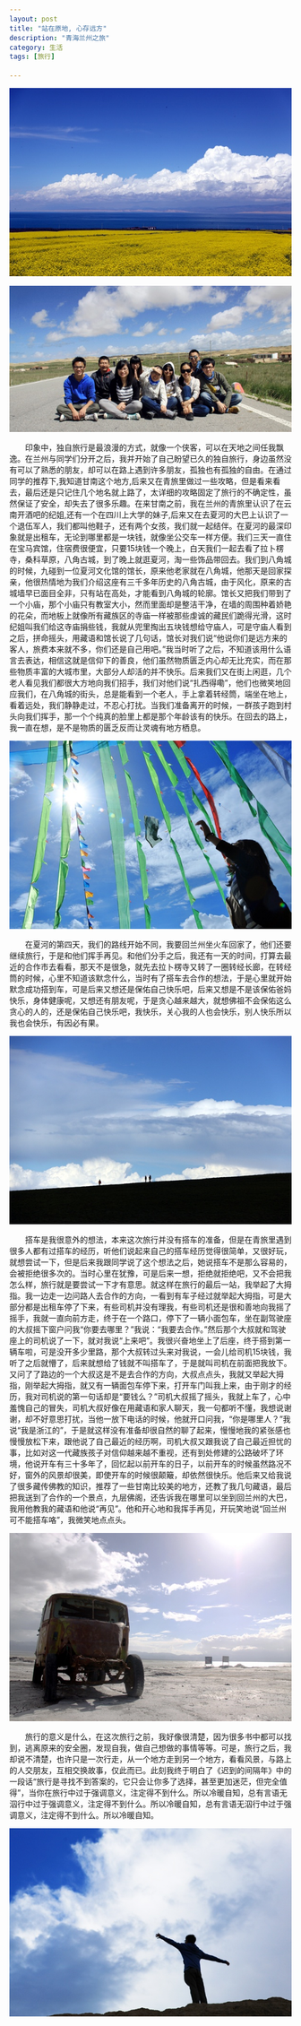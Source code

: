```yaml
---
layout: post  
title: "站在原地, 心存远方"  
description: "青海兰州之旅"  
category: 生活  
tags: [旅行]

---
```


![图片](/assets/images/p7796217.jpg)

![图片](/assets/images/p7796228.jpg)

<p style="text-indent: 2em;">
印象中，独自旅行是最浪漫的方式，就像一个侠客，可以在天地之间任我飘逸。在兰州与同学们分开之后，我并开始了自己盼望已久的独自旅行，身边虽然没有可以了熟悉的朋友，却可以在路上遇到许多朋友，孤独也有孤独的自由。在通过同学的推荐下,我知道甘南这个地方,后来又在青旅里做过一些攻略，但是看来看去，最后还是只记住几个地名就上路了，太详细的攻略固定了旅行的不确定性，虽然保证了安全，却失去了很多乐趣。在来甘南之前，我在兰州的青旅里认识了在云南开酒吧的纪姐,还有一个在四川上大学的妹子,后来又在去夏河的大巴上认识了一个退伍军人，我们都叫他鞋子，还有两个女孩，我们就一起结伴。在夏河的最深印象就是出租车，无论到哪里都是一块钱，就像坐公交车一样方便。我们三天一直住在宝马宾馆，住宿费很便宜，只要15块钱一个晚上，白天我们一起去看了拉卜楞寺，桑科草原，八角古城，到了晚上就逛夏河，淘一些饰品带回去。我们到八角城的时候，九碰到一位夏河文化馆的馆长，原来他老家就在八角城，他那天是回家探亲，他很热情地为我们介绍这座有三千多年历史的八角古城，由于风化，原来的古城墙早已面目全非，只有站在高处，才能看到八角城的轮廓。馆长又把我们带到了一个小庙，那个小庙只有教室大小，然而里面却是整洁干净，在墙的周围种着娇艳的花朵，而地板上就像所有藏族区的寺庙一样被那些虔诚的藏民们跪得光滑，这时纪姐叫我们给这寺庙捐些钱，我就从兜里掏出五块钱想给守庙人，可是守庙人看到之后，拼命摇头，用藏语和馆长说了几句话，馆长对我们说“他说你们是远方来的客人，旅费本来就不多，你们还是自己用吧。”我当时听了之后，不知道该用什么语言去表达，相信这就是信仰下的善良，他们虽然物质匮乏内心却无比充实，而在那些物质丰富的大城市里，大部分人却活的并不快乐。后来我们又在街上闲逛，几个老人看见我们都很大方地向我们招手，我们对他们说“扎西得嘞”，他们也微笑地回应我们，在八角城的街头，总是能看到一个老人，手上拿着转经筒，端坐在地上，看着远处，我们静静走过，不忍心打扰。当我们准备离开的时候，一群孩子跑到村头向我们挥手，那一个个纯真的脸里上都是那个年龄该有的快乐。在回去的路上，我一直在想，是不是物质的匮乏反而让灵魂有地方栖息。
</p>

![图片](/assets/images/p7796213.jpg)

<p style="text-indent: 2em;">
在夏河的第四天，我们的路线开始不同，我要回兰州坐火车回家了，他们还要继续旅行，于是和他们挥手再见。和他们分手之后，我还有一天的时间，打算去最近的合作市去看看，那天不是很急，就先去拉卜楞寺又转了一圈转经长廊，在转经筒的时候，心里不知道该默念什么，当时有了搭车去合作的想法，于是心里就开始默念成功搭到车，可是后来又想还是保佑自己快乐吧，后来又想是不是该保佑爸妈快乐，身体健康呢，又想还有朋友呢，于是贪心越来越大，就想佛祖不会保佑这么贪心的人的，还是保佑自己快乐吧，我快乐，关心我的人也会快乐，别人快乐所以我也会快乐，有因必有果。
</p>

![图片](/assets/images/p7796219.jpg)

<p style="text-indent: 2em;">
搭车是我很意外的想法，本来这次旅行并没有搭车的准备，但是在青旅里遇到很多人都有过搭车的经历，听他们说起来自己的搭车经历觉得很简单，又很好玩，就想尝试一下，但是后来我跟同学说了这个想法之后，她说搭车不是那么容易的，会被拒绝很多次的。当时心里在犹豫，可是后来一想，拒绝就拒绝吧，又不会把我怎么样，旅行就是要尝试一下才有意思。就这样在旅行的最后一站，我举起了大拇指。我一边走一边问路人去合作的方向，一看到有车子经过就举起大拇指，可是大部分都是出租车停了下来，有些司机并没有理我，有些司机还是很和善地向我摇了摇手，我就一直向前方走，终于在一个路口，停下了一辆小面包车，坐在副驾驶座的大叔摇下窗户问我“你要去哪里？”我说：“我要去合作。”然后那个大叔就和驾驶座上的司机说了一下，就对我说“上来吧”。我很兴奋地坐上了后座，终于搭到第一辆车啦，可是没开多少里路，那个大叔转过头来对我说，一会儿给司机15块钱，我听了之后就懵了，后来就想给了钱就不叫搭车了，于是就叫司机在前面把我放下。又问了了路边的一个大叔这是不是去合作的方向，大叔点点头，我就又举起大拇指，刚举起大拇指，就又有一辆面包车停下来，打开车门叫我上来，由于刚才的经历，我对司机说的第一句话却是“要钱么？”司机大叔摇了摇头，我就上车了，心中羞愧自己的冒失，司机大叔好像在用藏语和家人聊天，我一句都听不懂，我想说谢谢，却不好意思打扰，当他一放下电话的时候，他就开口问我，“你是哪里人？”我说“我是浙江的”，于是就这样没有准备却很自然的聊了起来，慢慢地我的紧张感也慢慢放松下来，跟他说了自己最近的经历啊，司机大叔又跟我说了自己最近担忧的事，比如对这一代藏族孩子对信仰越来越不重视，还有到处修建的公路破坏了环境，他说开车有三十多年了，回忆起以前开车的日子，以前开车的时候虽然路况不好，窗外的风景却很美，即使开车的时候很颠簸，却依然很快乐。他后来又给我说了很多藏传佛教的知识，推荐了一些甘南比较美的地方，还教了我几句藏语，最后把我送到了合作的一个景点，九层佛阁，还告诉我在哪里可以坐到回兰州的大巴，我用他教我的藏语和他说“再见”。他和开心地和我挥手再见，开玩笑地说“回兰州可不能搭车咯”，我微笑地点点头。
</p>

![图片](/assets/images/p7796225.jpg)

<p style="text-indent: 2em;">
旅行的意义是什么，在这次旅行之前，我好像很清楚，因为很多书中都可以找到，逃离原来的安全圈，发现自我，做自己想做的事情等等。可是，旅行之后，我却说不清楚，也许只是一次行走，从一个地方走到另一个地方，看看风景，与路上的人交朋友，互相交换故事，仅此而已。此刻我终于明白了《迟到的间隔年》中的一段话“旅行是寻找不到答案的，它只会让你多了选择，甚至更加迷茫，但完全值得”，当你在旅行中过于强调意义，注定得不到什么。所以冷暖自知，总有言语无泅行中过于强调意义，注定得不到什么。所以冷暖自知，总有言语无泅行中过于强调意义，注定得不到什么。所以冷暖自知。
</p>

![图片](/assets/images/p7796220.jpg)
